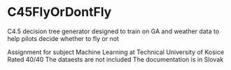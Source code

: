 # C45FlyOrDontFly
C4.5 decision tree generator designed to train on GA and weather data to help pilots decide whether to fly or not

Assignment for subject Machine Learning at Technical University of Kosice
Rated 40/40
The dataests are not included
The documentation is in Slovak
